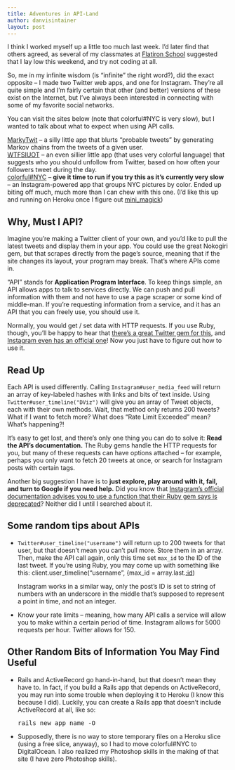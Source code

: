 ```yaml
---
title: Adventures in API-Land
author: danvisintainer
layout: post
---
```

I think I worked myself up a little too much last week. I’d later find that others agreed, as several of my classmates at [Flatiron School][1] suggested that I lay low this weekend, and try not coding at all.

So, me in my infinite wisdom (is “infinite” the right word?), did the exact opposite &#8211; I made two Twitter web apps, and one for Instagram. They’re all quite simple and I’m fairly certain that other (and better) versions of these exist on the Internet, but I’ve always been interested in connecting with some of my favorite social networks.

You can visit the sites below (note that colorful#NYC is very slow), but I wanted to talk about what to expect when using API calls.

[MarkyTwit][2] &#8211; a silly little app that blurts “probable tweets” by generating Markov chains from the tweets of a given user.  
[WTFSIUOT][3] &#8211; an even sillier little app (that uses very colorful language) that suggests who you should unfollow from Twitter, based on how often your followers tweet during the day.  
[colorful#NYC][4] &#8211; **give it time to run if you try this as it&#8217;s currently very slow** &#8211; an Instagram-powered app that groups NYC pictures by color. Ended up biting off much, much more than I can chew with this one. (I’d like this up and running on Heroku once I figure out [mini_magick][5])

## Why, Must I API?

Imagine you’re making a Twitter client of your own, and you’d like to pull the latest tweets and display them in your app. You could use the great Nokogiri gem, but that scrapes directly from the page’s source, meaning that if the site changes its layout, your program may break. That’s where APIs come in.

“API” stands for **Application Program Interface**. To keep things simple, an API allows apps to talk to services directly. We can push and pull information with them and not have to use a page scraper or some kind of middle-man. If you’re requesting information from a service, and it has an API that you can freely use, you should use it.

Normally, you would get / set data with HTTP requests. If you use Ruby, though, you’ll be happy to hear that [there’s a great Twitter gem for this][6], and [Instagram even has an official one][7]! Now you just have to figure out how to use it.

## Read Up

Each API is used differently. Calling `Instagram#user_media_feed` will return an array of key-labeled hashes with links and bits of text inside. Using `Twitter#user_timeline("DViz")` will give you an array of Tweet objects, each with their own methods. Wait, that method only returns 200 tweets? What if I want to fetch more? What does “Rate Limit Exceeded” mean? What’s happening?!

It’s easy to get lost, and there’s only one thing you can do to solve it: **Read the API’s documentation.** The Ruby gems handle the HTTP requests for you, but many of these requests can have options attached &#8211; for example, perhaps you only want to fetch 20 tweets at once, or search for Instagram posts with certain tags.

Another big suggestion I have is to **just explore, play around with it, fail, and turn to Google if you need help.** Did you know that [Instagram’s official documentation advises you to use a function that their Ruby gem says is deprecated][8]? Neither did I until I searched about it.

## Some random tips about APIs

  * `Twitter#user_timeline("username")` will return up to 200 tweets for that user, but that doesn’t mean you can’t pull more. Store them in an array. Then, make the API call again, only this time set `max_id` to the ID of the last tweet. If you’re using Ruby, you may come up with something like this: 
    client.user\_timeline(“username”, {max\_id = array.last.[:id][9])
    
    Instagram works in a similar way, only the post’s ID is set to string of numbers with an underscore in the middle that’s supposed to represent a point in time, and not an integer.

  * Know your rate limits &#8211; meaning, how many API calls a service will allow you to make within a certain period of time. Instagram allows for 5000 requests per hour. Twitter allows for 150.

## Other Random Bits of Information You May Find Useful

  * Rails and ActiveRecord go hand-in-hand, but that doesn’t mean they have to. In fact, if you build a Rails app that depends on ActiveRecord, you may run into some trouble when deploying it to Heroku (I know this because I did). Luckily, you can create a Rails app that doesn’t include ActiveRecord at all, like so:
    
    <pre class="brush: ruby; title: ; notranslate" title="">rails new app_name -O</pre>

  * Supposedly, there is no way to store temporary files on a Heroku slice (using a free slice, anyway), so I had to move colorful#NYC to DigitalOcean. I also realized my Photoshop skills in the making of that site (I have zero Photoshop skills).

 [1]: http://www.flatironschool.com
 [2]: http://markytwit.herokuapp.com
 [3]: http://wtfsiuot.herokuapp.com
 [4]: http://colorfulnyc.danvisintainer.com
 [5]: https://github.com/minimagick/minimagick
 [6]: https://github.com/sferik/twitter
 [7]: https://github.com/Instagram/instagram-ruby-gem
 [8]: https://github.com/Instagram/instagram-ruby-gem/issues/65
 [9]: #